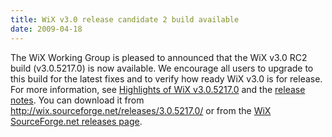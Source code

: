 ```yaml
---
title: WiX v3.0 release candidate 2 build available
date: 2009-04-18
---
```

The WiX Working Group is pleased to announced that the WiX v3.0 RC2 build (v3.0.5217.0) is now available. We encourage all users to upgrade to this build for the latest fixes and to verify how ready WiX v3.0 is for release. For more information, see <a href="http://www.joyofsetup.com/2009/04/18/highlights-of-wix-v3052170/">Highlights of WiX v3.0.5217.0</a> and the <a href="https://sourceforge.net/project/shownotes.php?release_id=676766&amp;group_id=105970">release notes</a>. You can download it from <a href="http://wix.sourceforge.net/releases/3.0.5217.0/">http://wix.sourceforge.net/releases/3.0.5217.0/</a> or from the <a href="https://sourceforge.net/project/showfiles.php?group_id=105970&amp;package_id=168888&amp;release_id=676766">WiX SourceForge.net releases page</a>.
